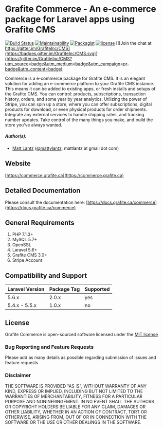 # Grafite Commerce - An e-commerce package for Laravel apps using Grafite CMS

[![Build Status](https://travis-ci.org/GrafiteInc/Commerce.svg?branch=master)](https://travis-ci.org/GrafiteInc/Commerce)
[![Maintainability](https://api.codeclimate.com/v1/badges/f28b73ebf600f2db7f48/maintainability)](https://codeclimate.com/github/GrafiteInc/Commerce/maintainability)
[![Packagist](https://img.shields.io/packagist/dt/grafite/commerce.svg?maxAge=2592000)](https://packagist.org/packages/grafite/commerce)
[![license](https://img.shields.io/github/license/mashape/apistatus.svg?maxAge=2592000)](https://packagist.org/packages/grafite/commerce)
[![Join the chat at https://gitter.im/GrafiteInc/CMS](https://badges.gitter.im/GrafiteInc/CMS.svg)](https://gitter.im/GrafiteInc/CMS?utm_source=badge&utm_medium=badge&utm_campaign=pr-badge&utm_content=badge)

Commerce is a e-commerce package for Grafite CMS. It is an elegant solution for adding an e-commerce platform to your Grafite CMS instance. This means it can be added to existing apps, or fresh installs and setups of the Grafite CMS.
You can control: products, subscriptions, transaction history, orders, and some year by year analytics. Utilizing the power of Stripe, you can spin up a store, where you can offer subscriptions, digital products for download, or even physical products for order shipments. Integrate any external services to handle shipping rates, and tracking number updates. Take control of the many things you make, and build the store you've always wanted.

##### Author(s):
* [Matt Lantz](https://github.com/mlantz) ([@mattylantz](http://twitter.com/mattylantz), mattlantz at gmail dot com)

## Website
[https://commerce.grafite.ca](https://commerce.grafite.ca)

## Detailed Documentation
Please consult the documentation here: [https://docs.grafite.ca/commerce](https://docs.grafite.ca/commerce)

## General Requirements
1. PHP 7.1.3+
2. MySQL 5.7+
3. OpenSSL
4. Laravel 5.6+
5. Grafite CMS 3.0+
6. Stripe Account

## Compatibility and Support
| Laravel Version | Package Tag | Supported |
|-----------------|-------------|-----------|
| 5.6.x | 2.0.x | yes |
| 5.4.x - 5.5.x | 1.0.x | no |

## License
Grafite Commerce is open-sourced software licensed under the [MIT license](http://opensource.org/licenses/MIT)

### Bug Reporting and Feature Requests
Please add as many details as possible regarding submission of issues and feature requests

### Disclaimer
THE SOFTWARE IS PROVIDED "AS IS", WITHOUT WARRANTY OF ANY KIND, EXPRESS OR IMPLIED, INCLUDING BUT NOT LIMITED TO THE WARRANTIES OF MERCHANTABILITY, FITNESS FOR A PARTICULAR PURPOSE AND NONINFRINGEMENT. IN NO EVENT SHALL THE AUTHORS OR COPYRIGHT HOLDERS BE LIABLE FOR ANY CLAIM, DAMAGES OR OTHER LIABILITY, WHETHER IN AN ACTION OF CONTRACT, TORT OR OTHERWISE, ARISING FROM, OUT OF OR IN CONNECTION WITH THE SOFTWARE OR THE USE OR OTHER DEALINGS IN THE SOFTWARE.
